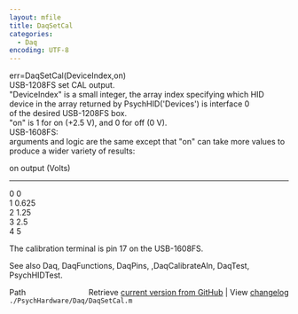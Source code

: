 ```yaml
---
layout: mfile
title: DaqSetCal
categories:
  - Daq
encoding: UTF-8
---
```


err=DaqSetCal(DeviceIndex,on)  
USB-1208FS set CAL output.  
"DeviceIndex" is a small integer, the array index specifying which HID  
      device in the array returned by PsychHID('Devices') is interface 0  
      of the desired USB-1208FS box.  
"on" is 1 for on (+2.5 V), and 0 for off (0 V).  
USB-1608FS:  
arguments and logic are the same except that "on" can take more values to  
produce a wider variety of results:  

on                    output (Volts)  
---                   ------  
 0                       0  
 1                     0.625  
 2                      1.25  
 3                      2.5  
 4                        5  

The calibration terminal is pin 17 on the USB-1608FS.  

See also Daq, DaqFunctions, DaqPins, ,DaqCalibrateAIn, DaqTest, PsychHIDTest.  


<div class="code_header" style="text-align:right;">
  <span style="float:left;">Path&nbsp;&nbsp;</span> <span class="counter">Retrieve <a href=
  "https://raw.github.com/Psychtoolbox-3/Psychtoolbox-3/beta/./PsychHardware/Daq/DaqSetCal.m">current version from GitHub</a> | View <a href=
  "https://github.com/Psychtoolbox-3/Psychtoolbox-3/commits/beta/./PsychHardware/Daq/DaqSetCal.m">changelog</a></span>
</div>
<div class="code">
  <code>./PsychHardware/Daq/DaqSetCal.m</code>
</div>
